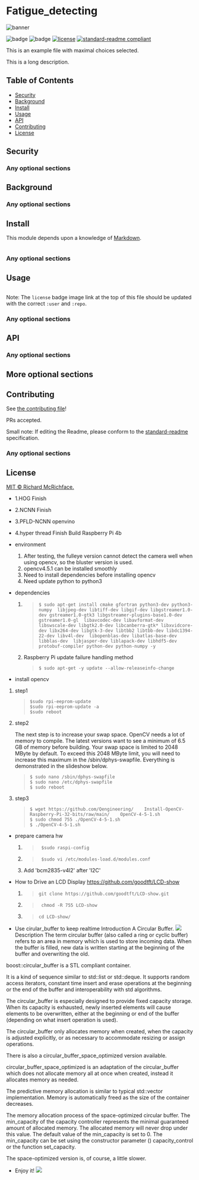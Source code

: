 # Fatigue_detecting

![banner]()

![badge]()
![badge]()
[![license](https://img.shields.io/github/license/:user/:repo.svg)](LICENSE)
[![standard-readme compliant](https://img.shields.io/badge/readme%20style-standard-brightgreen.svg?style=flat-square)](https://github.com/RichardLitt/standard-readme)

This is an example file with maximal choices selected.

This is a long description.

## Table of Contents

- [Security](#security)
- [Background](#background)
- [Install](#install)
- [Usage](#usage)
- [API](#api)
- [Contributing](#contributing)
- [License](#license)

## Security

### Any optional sections

## Background

### Any optional sections

## Install

This module depends upon a knowledge of [Markdown]().

```
```

### Any optional sections

## Usage

```
```

Note: The `license` badge image link at the top of this file should be updated with the correct `:user` and `:repo`.

### Any optional sections

## API

### Any optional sections

## More optional sections

## Contributing

See [the contributing file](CONTRIBUTING.md)!

PRs accepted.

Small note: If editing the Readme, please conform to the [standard-readme](https://github.com/RichardLitt/standard-readme) specification.

### Any optional sections

## License

[MIT © Richard McRichface.](../LICENSE)


- 1.HOG Finish
- 2.NCNN Finish
- 3.PFLD-NCNN openvino
- 4.hyper thread  Finish
Build Raspberry Pi 4b
- environment
  1. After testing, the fulleye version cannot detect the camera well when using opencv, so the bluster version is used.
  2. opencv4.5.1 can be installed smoothly
  3. Need to install dependencies before installing opencv
  4. Need update python to python3

- dependencies 
   1.  >```$ sudo apt-get install cmake gfortran python3-dev python3-numpy  libjpeg-dev libtiff-dev libgif-dev libgstreamer1.0-dev gstreamer1.0-gtk3 libgstreamer-plugins-base1.0-dev gstreamer1.0-gl  libavcodec-dev libavformat-dev libswscale-dev libgtk2.0-dev libcanberra-gtk* libxvidcore-dev libx264-dev libgtk-3-dev libtbb2 libtbb-dev libdc1394-22-dev libv4l-dev  libopenblas-dev libatlas-base-dev libblas-dev  libjasper-dev liblapack-dev libhdf5-dev protobuf-compiler python-dev python-numpy -y ```
   2. Raspberry Pi update failure handling method
    
      >```$ sudo apt-get -y update --allow-releaseinfo-change ```
- install opencv
1.  step1 
      >```
      > $sudo rpi-eeprom-update 
      > $sudo rpi-eeprom-update -a 
      > $sudo reboot 
      >```
2. step2 
    
     The next step is to increase your swap space. OpenCV needs a lot of memory to compile. The latest versions want to see a minimum of 6.5 GB of memory before building. Your swap space is limited to 2048 MByte by default. To exceed this 2048 MByte limit, you will need to increase this maximum in the /sbin/dphys-swapfile. Everything is demonstrated in the slideshow below.
    >```
    >$ sudo nano /sbin/dphys-swapfile
    >$ sudo nano /etc/dphys-swapfile
    >$ sudo reboot
    >```
3. step3 
    >```
    >$ wget https://github.com/Qengineering/    Install-OpenCV-Raspberry-Pi-32-bits/raw/main/    OpenCV-4-5-1.sh
    >$ sudo chmod 755 ./OpenCV-4-5-1.sh
    >$ ./OpenCV-4-5-1.sh
    >```
- prepare camera hw 
  1. >``` $sudo raspi-config```
  2. >``` $sudo vi /etc/modules-load.d/modules.conf```
  3. Add 'bcm2835-v4l2' after 'I2C'

- How to Drive an LCD Display
  https://github.com/goodtft/LCD-show
  1. >```git clone https://github.com/goodtft/LCD-show.git```
  2. >``` chmod -R 755 LCD-show```
  3. >```cd LCD-show/```


- Use cirular_buffer to keep realtime 
  Introduction
A Circular Buffer.
  ![](https://github.com/FatigueDetecting/Fatigue_detecting/blob/main/pic2.png)
Description
The term circular buffer (also called a ring or cyclic buffer) refers to an area in memory which is used to store incoming data. When the buffer is filled, new data is written starting at the beginning of the buffer and overwriting the old.

boost::circular_buffer is a STL compliant container.

It is a kind of sequence similar to std::list or std::deque. It supports random access iterators, constant time insert and erase operations at the beginning or the end of the buffer and interoperability with std algorithms.

The circular_buffer is especially designed to provide fixed capacity storage. When its capacity is exhausted, newly inserted elements will cause elements to be overwritten, either at the beginning or end of the buffer (depending on what insert operation is used).

The circular_buffer only allocates memory when created, when the capacity is adjusted explicitly, or as necessary to accommodate resizing or assign operations.



There is also a circular_buffer_space_optimized version available.



circular_buffer_space_optimized is an adaptation of the circular_buffer which does not allocate memory all at once when created, instead it allocates memory as needed.

The predictive memory allocation is similar to typical std::vector implementation. Memory is automatically freed as the size of the container decreases.

The memory allocation process of the space-optimized circular buffer. The min_capacity of the capacity controller represents the minimal guaranteed amount of allocated memory. The allocated memory will never drop under this value. The default value of the min_capacity is set to 0. The min_capacity can be set using the constructor parameter () capacity_control or the function set_capacity.

The space-optimized version is, of course, a little slower.



- Enjoy it!
  ![](https://github.com/FatigueDetecting/Fatigue_detecting/blob/main/pic1.png)
